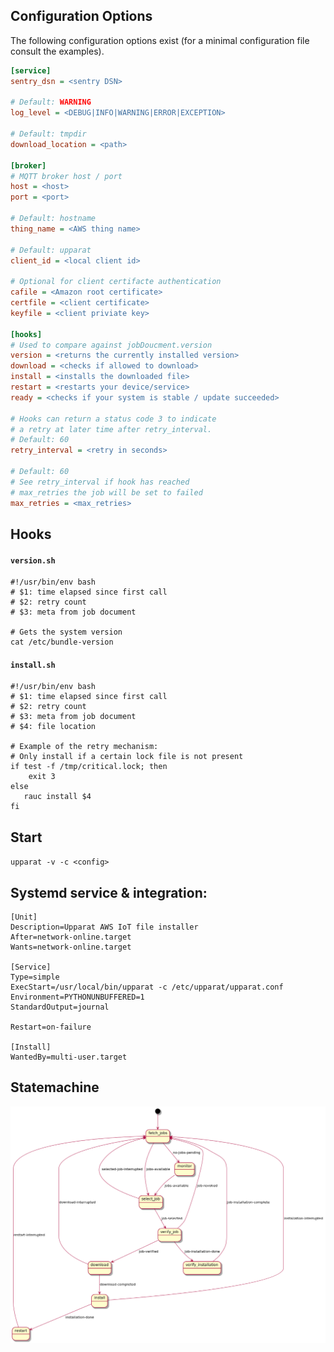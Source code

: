## Configuration Options

The following configuration options exist
(for a minimal configuration file consult the examples).

```ini
[service]
sentry_dsn = <sentry DSN>

# Default: WARNING
log_level = <DEBUG|INFO|WARNING|ERROR|EXCEPTION>

# Default: tmpdir
download_location = <path>

[broker]
# MQTT broker host / port
host = <host>
port = <port>

# Default: hostname
thing_name = <AWS thing name>

# Default: upparat
client_id = <local client id>

# Optional for client certifacte authentication
cafile = <Amazon root certificate>
certfile = <client certificate>
keyfile = <client priviate key>

[hooks]
# Used to compare against jobDoucment.version
version = <returns the currently installed version>
download = <checks if allowed to download>
install = <installs the downloaded file>
restart = <restarts your device/service>
ready = <checks if your system is stable / update succeeded>

# Hooks can return a status code 3 to indicate
# a retry at later time after retry_interval.
# Default: 60
retry_interval = <retry in seconds>

# Default: 60
# See retry_interval if hook has reached
# max_retries the job will be set to failed
max_retries = <max_retries>
```

## Hooks

#### `version.sh`

```
#!/usr/bin/env bash
# $1: time elapsed since first call
# $2: retry count
# $3: meta from job document

# Gets the system version
cat /etc/bundle-version
```

#### `install.sh`

```
#!/usr/bin/env bash
# $1: time elapsed since first call
# $2: retry count
# $3: meta from job document
# $4: file location

# Example of the retry mechanism:
# Only install if a certain lock file is not present
if test -f /tmp/critical.lock; then
    exit 3
else
   rauc install $4
fi
```

## Start

`upparat -v -c <config>`

## Systemd service & integration:

```
[Unit]
Description=Upparat AWS IoT file installer
After=network-online.target
Wants=network-online.target

[Service]
Type=simple
ExecStart=/usr/local/bin/upparat -c /etc/upparat/upparat.conf
Environment=PYTHONUNBUFFERED=1
StandardOutput=journal

Restart=on-failure

[Install]
WantedBy=multi-user.target
```

## Statemachine

![statemachine](./statemachine/statemachine.png)

